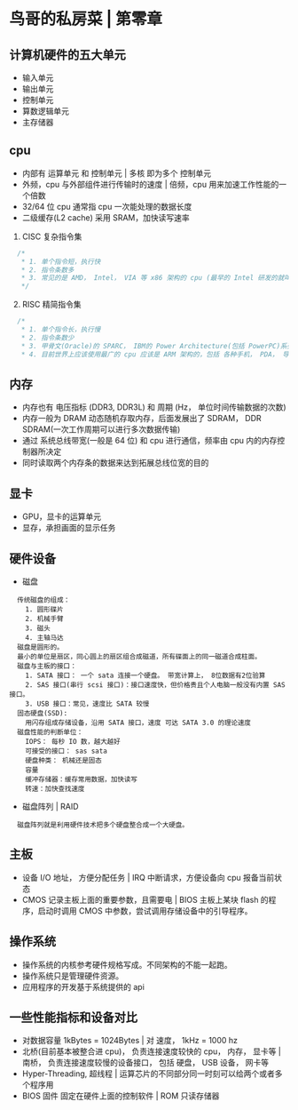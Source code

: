 # 鸟哥的私房菜 | 第零章

## 计算机硬件的五大单元

* 输入单元
* 输出单元
* 控制单元
* 算数逻辑单元
* 主存储器

## cpu

* 内部有 运算单元 和 控制单元 | 多核 即为多个 控制单元
* 外频，cpu 与外部组件进行传输时的速度 | 倍频，cpu 用来加速工作性能的一个倍数
* 32/64 位 cpu 通常指 cpu 一次能处理的数据长度
* 二级缓存(L2 cache) 采用 SRAM，加快读写速率

1. CISC 复杂指令集
```js
  /*
   * 1. 单个指令短，执行快
   * 2. 指令条数多
   * 3. 常见的是 AMD， Intel， VIA 等 x86 架构的 cpu (最早的 Intel 研发的就叫 8086， 后来依此 80286， 80386 ...)
   */
```
2. RISC 精简指令集
```js
  /* 
   * 1. 单个指令长，执行慢
   * 2. 指令条数少
   * 3. 甲骨文(Oracle)的 SPARC， IBM的 Power Architecture(包括 PowerPC)系列， ARM 公司的 ARM CPU 系列
   * 4. 目前世界上应该使用最广的 cpu 应该是 ARM 架构的，包括 各种手机， PDA， 导航， 网络设备(交换机， 路由器) 等。 
```

## 内存

* 内存也有 电压指标 (DDR3, DDR3L) 和 周期 (Hz， 单位时间传输数据的次数)
* 内存一般为 DRAM 动态随机存取内存，后面发展出了 SDRAM， DDR SDRAM(一次工作周期可以进行多次数据传输)
* 通过 系统总线带宽(一般是 64 位) 和 cpu 进行通信，频率由 cpu 内的内存控制器所决定
* 同时读取两个内存条的数据来达到拓展总线位宽的目的

## 显卡

* GPU，显卡的运算单元
* 显存，承担画面的显示任务

## 硬件设备

* 磁盘
```
  传统磁盘的组成：
    1. 圆形碟片
    2. 机械手臂
    3. 磁头
    4. 主轴马达
  磁盘是圆形的。
  最小的单位是扇区，同心圆上的扇区组合成磁道，所有碟面上的同一磁道合成柱面。
  磁盘与主板的接口：
    1. SATA 接口： 一个 sata 连接一个硬盘。 带宽计算上， 8位数据有2位验算
    2. SAS 接口(串行 scsi 接口)：接口速度快，但价格贵且个人电脑一般没有内置 SAS 接口。
    3. USB 接口：常见，速度比 SATA 较慢
  固态硬盘(SSD):
    用闪存组成存储设备，沿用 SATA 接口，速度 可达 SATA 3.0 的理论速度
  磁盘性能的判断单位：
    IOPS： 每秒 IO 数，越大越好
    可接受的接口： sas sata
    硬盘种类： 机械还是固态
    容量
    缓冲存储器：缓存常用数据，加快读写
    转速：加快查找速度
```
* 磁盘阵列 | RAID
```
  磁盘阵列就是利用硬件技术把多个硬盘整合成一个大硬盘。
```

## 主板

* 设备 I/O 地址， 方便分配任务 | IRQ 中断请求，方便设备向 cpu 报备当前状态
* CMOS 记录主板上面的重要参数，且需要电 | BIOS 主板上某块 flash 的程序，启动时调用 CMOS 中参数，尝试调用存储设备中的引导程序。

## 操作系统

* 操作系统的内核参考硬件规格写成。不同架构的不能一起跑。
* 操作系统只是管理硬件资源。
* 应用程序的开发基于系统提供的 api

## 一些性能指标和设备对比

* 对数据容量 1kBytes = 1024Bytes | 对 速度， 1kHz = 1000 hz
* 北桥(目前基本被整合进 cpu)， 负责连接速度较快的 cpu， 内存， 显卡等 | 南桥， 负责连接速度较慢的设备接口， 包括 硬盘， USB 设备， 网卡等
* Hyper-Threading, 超线程 | 运算芯片的不同部分同一时刻可以给两个或者多个程序用
* BIOS 固件 固定在硬件上面的控制软件 | ROM 只读存储器